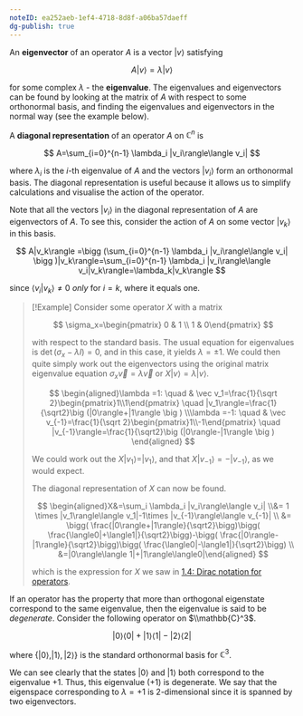 ```yaml
---
noteID: ea252aeb-1ef4-4718-8d8f-a06ba57daeff
dg-publish: true
---
```

An **eigenvector** of an operator $A$ is a vector $|v\rangle$ satisfying

$$ A|v\rangle=\lambda |v\rangle $$

for some complex $\lambda$ - the **eigenvalue**. The eigenvalues and eigenvectors can be found by looking at the matrix of $A$ with respect to some orthonormal basis, and finding the eigenvalues and eigenvectors in the normal way (see the example below).

A **diagonal representation** of an operator $A$ on $\mathbb{C}^n$ is

$$ A=\sum_{i=0}^{n-1} \lambda_i |v_i\rangle\langle v_i| $$

where $\lambda_i$ is the $i$-th eigenvalue of $A$ and the vectors $|v_i\rangle$ form an orthonormal basis. The diagonal representation is useful because it allows us to simplify calculations and visualise the action of the operator.

Note that all the vectors $|v_i\rangle$ in the diagonal representation of $A$ are eigenvectors of $A$. To see this, consider the action of $A$ on some vector $|v_k\rangle$ in this basis.

$$ A|v_k\rangle =\bigg (\sum_{i=0}^{n-1} \lambda_i |v_i\rangle\langle v_i| \bigg )|v_k\rangle=\sum_{i=0}^{n-1} \lambda_i |v_i\rangle\langle v_i|v_k\rangle=\lambda_k|v_k\rangle $$

since $\langle v_i|v_k\rangle \neq 0$ _only_ for $i=k$, where it equals one.

> [!Example]
> Consider some operator $X$ with a matrix
> 
> $$ \sigma_x=\begin{pmatrix} 0 & 1 \\ 1 & 0\end{pmatrix} $$
> 
> with respect to the standard basis. The usual equation for eigenvalues is $\det(\sigma_x-\lambda I)=0$, and in this case, it yields $\lambda =\pm 1$. We could then quite simply work out the eigenvectors using the original matrix eigenvalue equation $\sigma_x \vec v =\lambda \vec v$ or $X|v\rangle=\lambda |v\rangle$.
> 
> $$ \begin{aligned}\lambda =1: \quad & \vec v_1=\frac{1}{\sqrt 2}\begin{pmatrix}1\\1\end{pmatrix} \quad |v_1\rangle=\frac{1}{\sqrt2}\big (|0\rangle+|1\rangle \big ) \\\lambda =-1: \quad & \vec v_{-1}=\frac{1}{\sqrt 2}\begin{pmatrix}1\\-1\end{pmatrix} \quad |v_{-1}\rangle=\frac{1}{\sqrt2}\big (|0\rangle-|1\rangle \big ) \end{aligned} $$
> 
> We could work out the $X|v_1\rangle=|v_1\rangle$, and that $X|v_{-1}\rangle=-|v_{-1}\rangle$, as we would expect.
> 
> The diagonal representation of $X$ can now be found.
> 
> $$ \begin{aligned}X&=\sum_i \lambda_i |v_i\rangle\langle v_i| \\&= 1 \times |v_1\rangle\langle v_1|-1\times |v_{-1}\rangle\langle v_{-1}| \\ &= \bigg( \frac{|0\rangle+|1\rangle}{\sqrt2}\bigg)\bigg( \frac{\langle0|+\langle1|}{\sqrt2}\bigg)-\bigg( \frac{|0\rangle-|1\rangle}{\sqrt2}\bigg)\bigg( \frac{\langle0|-\langle1|}{\sqrt2}\bigg) \\ &=|0\rangle\langle 1|+|1\rangle\langle0|\end{aligned} $$
> 
> which is the expression for $X$ we saw in [1.4: Dirac notation for operators](https://www.notion.so/1-4-Dirac-notation-for-operators-162420b0cf9f80278fa9c6f6230cb76c?pvs=21).
> 


If an operator has the property that more than orthogonal eigenstate correspond to the same eigenvalue, then the eigenvalue is said to be _degenerate_. Consider the following operator on $\\mathbb{C}^3$.

$$ |0\rangle\langle 0 |+|1\rangle\langle1|-|2\rangle\langle 2| $$

where $\{|0\rangle,|1\rangle,|2\rangle\}$ is the standard orthonormal basis for $\mathbb{C}^3$.

We can see clearly that the states $|0\rangle$ and $|1\rangle$ both correspond to the eigenvalue $+1$. Thus, this eigenvalue ($+1$) is degenerate. We say that the eigenspace corresponding to $\lambda =+1$ is 2-dimensional since it is spanned by two eigenvectors.